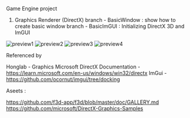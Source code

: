 Game Engine project


1. Graphics Renderer (DirectX)
branch - BasicWindow : show how to create basic window
branch - BasicImGUI : Initializing DirectX 3D and ImGUI

![preview1](https://github.com/Jin-SukKim/GameEngine/assets/32403432/abb5b411-27ba-4b6d-94a4-6779e884297d)
![preview2](https://github.com/Jin-SukKim/GameEngine/assets/32403432/b4c0d51e-8678-4378-80b0-4c6a04648af0)
![preview3](https://github.com/Jin-SukKim/GameEngine/assets/32403432/566768ad-479d-4f60-aedd-d3841892c40d)
![preview4](https://github.com/Jin-SukKim/GameEngine/assets/32403432/c4bc77e4-f47f-4683-beff-1128d18f1f6b)


Referenced by 

Honglab - Graphics 
Microsoft DirectX Documentation - https://learn.microsoft.com/en-us/windows/win32/directx
ImGui - https://github.com/ocornut/imgui/tree/docking

Aseets :

https://github.com/f3d-app/f3d/blob/master/doc/GALLERY.md
https://github.com/microsoft/DirectX-Graphics-Samples